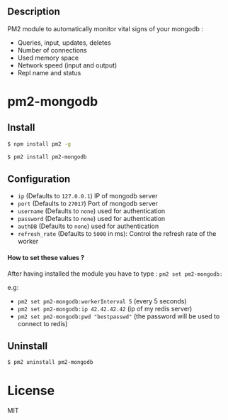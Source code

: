## Description

PM2 module to automatically monitor vital signs of your mongodb :

*   Queries, input, updates, deletes
*   Number of connections
*   Used memory space
*   Network speed (input and output)
*   Repl name and status

# pm2-mongodb

## Install

```bash
$ npm install pm2 -g

$ pm2 install pm2-mongodb
```

## Configuration

*   `ip` (Defaults to `127.0.0.1`) IP of mongodb server
*   `port` (Defaults to `27017`) Port of mongodb server
*   `username` (Defaults to `none`) used for authentication
*   `password` (Defaults to `none`) used for authentication
*   `authDB` (Defaults to `none`) used for authentication
*   `refresh_rate` (Defaults to `5000` in ms): Control the refresh rate of the worker

#### How to set these values ?

 After having installed the module you have to type :
`pm2 set pm2-mongodb: `

e.g: 
- `pm2 set pm2-mongodb:workerInterval 5` (every 5 seconds)
- `pm2 set pm2-mongodb:ip 42.42.42.42` (ip of my redis server)
- `pm2 set pm2-mongodb:pwd "bestpasswd"` (the password will be used to connect to redis)

## Uninstall

```bash
$ pm2 uninstall pm2-mongodb
```

# License

MIT
